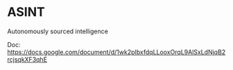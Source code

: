 # ASINT
Autonomously sourced intelligence

Doc:
https://docs.google.com/document/d/1wk2pIbxfdqLLooxOrqL9AlSxLdNjqB2rcjsqkXF3qhE
